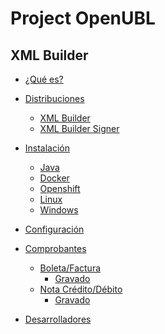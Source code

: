 # Project OpenUBL

## XML Builder

- [¿Qué es?](content/xml-builder-docs/que_es.md)

- [Distribuciones](content/xml-builder-docs/distribuciones/_index_.md)

  - [XML Builder](content/xml-builder-docs/distribuciones/xml-builder.md)
  - [XML Builder Signer](content/xml-builder-docs/distribuciones/xml-builder-signer.md)

- [Instalación](content/xml-builder-docs/instalacion/_index_.md)
  - [Java](content/xml-builder-docs/instalacion/java.md)
  - [Docker](content/xml-builder-docs/instalacion/docker.md)
  - [Openshift](content/xml-builder-docs/instalacion/openshift.md)
  - [Linux](content/xml-builder-docs/instalacion/linux.md)
  - [Windows](content/xml-builder-docs/instalacion/windows.md)
- [Configuración](content/xml-builder-docs/configuracion.md)
- [Comprobantes](content/xml-builder-docs/comprobantes/_index_.md)

  - [Boleta/Factura](content/xml-builder-docs/comprobantes/invoice/_index.md)
    - [Gravado](content/xml-builder-docs/comprobantes/invoice/gravado.md)
  - [Nota Crédito/Débito](content/xml-builder-docs/comprobantes/credit-debit-note/_index.md)
    - [Gravado](content/xml-builder-docs/comprobantes/credit-debit-note/test3.md)

- [Desarrolladores](content/xml-builder-docs/desarrolladores.md)

<!--
## XML Sender

* [Yet another page](content/xml-builder-docs/desarrolladores.md) -->
